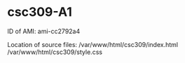 csc309-A1
=========
ID of AMI:
ami-cc2792a4

Location of source files:
/var/www/html/csc309/index.html
/var/www/html/csc309/style.css
